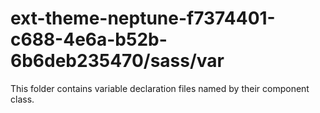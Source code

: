 # ext-theme-neptune-f7374401-c688-4e6a-b52b-6b6deb235470/sass/var

This folder contains variable declaration files named by their component class.
